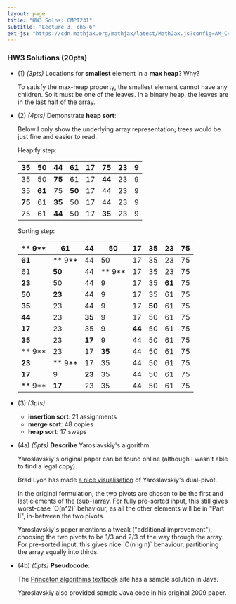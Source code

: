 ```yaml
---
layout: page
title: "HW3 Solns: CMPT231"
subtitle: "Lecture 3, ch5-6"
ext-js: "https://cdn.mathjax.org/mathjax/latest/MathJax.js?config=AM_CHTML"
---
```


### HW3 Solutions (20pts)

+ (1) *(3pts)* Locations for **smallest** element in a **max heap**? Why? 

  To satisfy the max-heap property, the smallest element cannot have any
  children.  So it must be one of the leaves.  In a binary heap, the leaves
  are in the last half of the array.

+ (2) *(4pts)* Demonstrate **heap sort**:

  Below I only show the underlying array representation; trees would be
  just fine and easier to read.

  Heapify step:

  |  35  |  50  |  44  |  61  |  17  |  75  |  23  |   9  |
  |------|------|------|------|------|------|------|------|
  |  35  |  50  |**75**|  61  |  17  |**44**|  23  |   9  |
  |  35  |**61**|  75  |**50**|  17  |  44  |  23  |   9  |
  |**75**|  61  |**35**|  50  |  17  |  44  |  23  |   9  |
  |  75  |  61  |**44**|  50  |  17  |**35**|  23  |   9  |

  Sorting step:

  |** 9**|  61  |  44  |  50  |  17  |  35  |  23  |**75**|
  |------|------|------|------|------|------|------|------|
  |**61**|** 9**|  44  |  50  |  17  |  35  |  23  |  75  |
  |  61  |**50**|  44  |** 9**|  17  |  35  |  23  |  75  |
  |**23**|  50  |  44  |   9  |  17  |  35  |**61**|  75  |
  |**50**|**23**|  44  |   9  |  17  |  35  |  61  |  75  |
  |**35**|  23  |  44  |   9  |  17  |**50**|  61  |  75  |
  |**44**|  23  |**35**|   9  |  17  |  50  |  61  |  75  |
  |**17**|  23  |  35  |   9  |**44**|  50  |  61  |  75  |
  |**35**|  23  |**17**|   9  |  44  |  50  |  61  |  75  |
  |** 9**|  23  |  17  |**35**|  44  |  50  |  61  |  75  |
  |**23**|** 9**|  17  |  35  |  44  |  50  |  61  |  75  |
  |**17**|   9  |**23**|  35  |  44  |  50  |  61  |  75  |
  |** 9**|**17**|  23  |  35  |  44  |  50  |  61  |  75  |

+ (3) *(3pts)*
  + **insertion sort**: 21 assignments
  + **merge sort**: 48 copies
  + **heap sort**: 17 swaps 

+ (4a) *(5pts)* **Describe** Yaroslavskiy's algorithm:

  Yaroslavskiy's original paper can be found online
  (although I wasn't able to find a legal copy).

  Brad Lyon has made [a nice visualisation](https://learnforeverlearn.com/yaro_web/)
  of Yaroslavskiy's dual-pivot.

  In the original formulation, the two pivots are chosen to be the
  first and last elements of the (sub-)array.  For fully pre-sorted
  input, this still gives worst-case \`O(n^2)\` behaviour, as all the
  other elements will be in "Part II", in-between the two pivots.

  Yaroslavskiy's paper mentions a tweak ("additional improvement"),
  choosing the two pivots to be 1/3 and 2/3 of the way through the array.
  For pre-sorted input, this gives nice \`O(n lg n)\` behaviour,
  partitioning the array equally into thirds.

+ (4b) *(5pts)* **Pseudocode**:

  The [Princeton algorithms textbook](http://algs4.cs.princeton.edu/23quicksort/QuickDualPivot.java.html) site has a sample solution in Java.

  Yaroslavskiy also provided sample Java code in his original 2009 paper.

